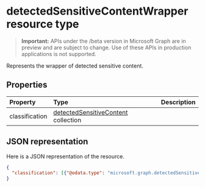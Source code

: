 # detectedSensitiveContentWrapper resource type

> **Important:** APIs under the /beta version in Microsoft Graph are in preview and are subject to change. Use of these APIs in production applications is not supported.

Represents the wrapper of detected sensitive content.

## Properties
| Property	   | Type	|Description|
|:---------------|:--------|:----------|
|classification|[detectedSensitiveContent](detectedsensitivecontent.md) collection||

## JSON representation

Here is a JSON representation of the resource.

<!-- {
  "blockType": "resource",
  "optionalProperties": [

  ],
  "@odata.type": "microsoft.graph.detectedSensitiveContentWrapper"
}-->

```json
{
  "classification": [{"@odata.type": "microsoft.graph.detectedSensitiveContent"}]
}

```

<!-- uuid: 8fcb5dbc-d5aa-4681-8e31-b001d5168d79
2015-10-25 14:57:30 UTC -->
<!-- {
  "type": "#page.annotation",
  "description": "detectedSensitiveContentWrapper resource",
  "keywords": "",
  "section": "documentation",
  "tocPath": ""
}-->
